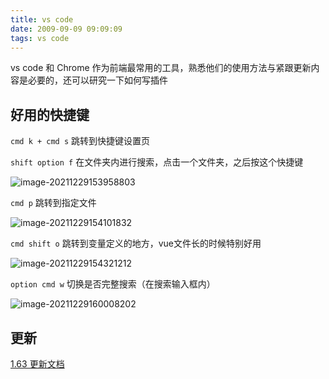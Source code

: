 ```yaml
---
title: vs code
date: 2009-09-09 09:09:09
tags: vs code
---
```


vs code 和 Chrome 作为前端最常用的工具，熟悉他们的使用方法与紧跟更新内容是必要的，还可以研究一下如何写插件

## 好用的快捷键

`cmd k + cmd s` 跳转到快捷键设置页

`shift option f` 在文件夹内进行搜索，点击一个文件夹，之后按这个快捷键

![image-20211229153958803](https://gitee.com/wen98y/upic/raw/master/uPic/2021-12/29_15:39_hRQM6K.png)

`cmd p` 跳转到指定文件

![image-20211229154101832](https://gitee.com/wen98y/upic/raw/master/uPic/2021-12/29_15:41_Y1Oal6.png)

`cmd shift o` 跳转到变量定义的地方，vue文件长的时候特别好用

![image-20211229154321212](https://gitee.com/wen98y/upic/raw/master/uPic/2021-12/29_15:43_5zT3BX.png)

`option cmd w` 切换是否完整搜索（在搜索输入框内）

![image-20211229160008202](https://gitee.com/wen98y/upic/raw/master/uPic/2021-12/29_16:00_m3xL8C.png)



## 更新

[1.63 更新文档](https://code.visualstudio.com/updates/v1_63)



